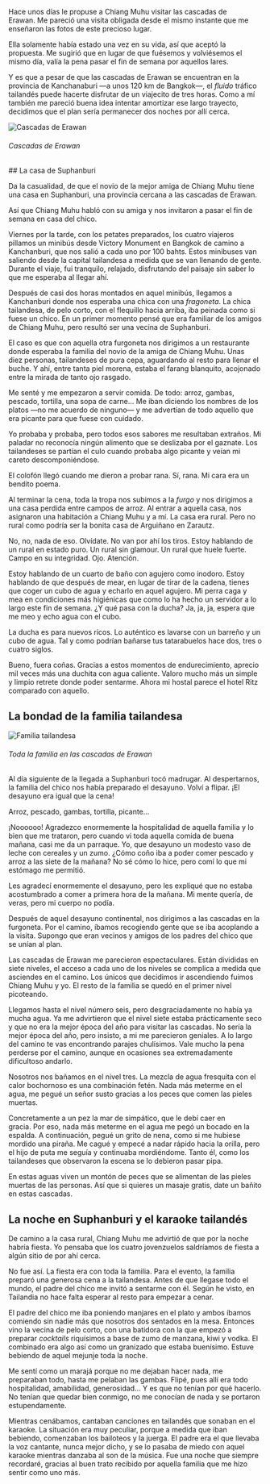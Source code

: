 Hace unos días le propuse a Chiang Muhu visitar las cascadas de Erawan. Me pareció una visita obligada desde el mismo instante que me enseñaron las fotos de este precioso lugar.

Ella solamente había estado una vez en su vida, así que aceptó la propuesta. Me sugirió que en lugar de que fuésemos y volviésemos el mismo día, valía la pena pasar el fin de semana por aquellos lares.

Y es que a pesar de que las cascadas de Erawan se encuentran en la provincia de Kanchanaburi —a unos 120 km de Bangkok—, el *fluido* tráfico tailandés puede hacerte disfrutar de un viajecito de tres horas. Como a mí también me pareció buena idea intentar amortizar ese largo trayecto, decidimos que el plan sería permanecer dos noches por allí cerca.


![Cascadas de Erawan](https://lh3.googleusercontent.com/DXs1KcFgEWDfc5JqRcioriQzi43CMSWYt9jENh8CeTGgoPXyBLrE94HIIoTEme4i4blTPFwoNo3MwiC-C84u7G2qdPn5Uonhwp3czy0tVtokFbYMC-Wtq3jiopcRVsML2nqxX99pNgzqAaGcMaVJmSETMdf6ewqZILjET-u4SkW6pXyg728Ex97UCLLxHI4iRpxW2FO1_BagoNql_ntvQ61phuFo4RsvW4eyiEf-VA_bWm-czW6WWspEtgYw7l8XEh_zaTZpOriNwRrUOeTlJ94TY7-kUhm64b68SwmgAbD5BeFxwKmfoWmUSjOj6VvIvKJUmXM5K2qH5Ku-FD_ZtqtjuL0x1vjHjYUJTeS_IHic_uY_3hy5gGDMZmvna2OmF54Ed2ArQ49kyezWaQyS1-ceI89UT07b_t5TNVfDItMzzvr_VXMTM5zmZheDKzPW024ToKNID2-0FE5Yx-H74PaBK0WH1SqwOQA7iZ2H2bf4E7MfG1zd77q0IaYjDfOLCkZg2THjmKdOqFlBSxPz3uvw5RmcIctzlVNmVNPZviOZUIZCRN1600B-S-OjMbuDbTeuzZ3K2aHv22WLvnwEuQATB4BuEz29WaAYUdg4GpQ19J8Gt7_qWJwiUZL9oF5RsYt9XffkFKrOfb_D-VnuTpYjms3MSi5Cj7EImpIKYxXdYA0=w800-no)
###### Cascadas de Erawan

## La casa de Suphanburi

Da la casualidad, de que el novio de la mejor amiga de Chiang Muhu tiene una casa en Suphanburi, una provincia cercana a las cascadas de Erawan.

Así que Chiang Muhu habló con su amiga y nos invitaron a pasar el fin de semana en casa del chico.

Viernes por la tarde, con los petates preparados, los cuatro viajeros pillamos un minibús desde Victory Monument en Bangkok de camino a Kanchanburi, que nos salió a cada uno por 100 bahts. Estos minibuses van saliendo desde la capital tailandesa a medida que se van llenando de gente. Durante el viaje, fui tranquilo, relajado, disfrutando del paisaje sin saber lo que me esperaba al llegar ahí.

Después de casi dos horas montados en aquel minibús, llegamos a Kanchanburi donde nos esperaba una chica con una *fragoneta*. La chica tailandesa, de pelo corto, con el flequillo hacia arriba, iba peinada como si fuese un chico. En un primer momento pensé que era familiar de los amigos de Chiang Muhu, pero resultó ser una vecina de Suphanburi.

El caso es que con aquella otra furgoneta nos dirigimos a un restaurante donde esperaba la familia del novio de la amiga de Chiang Muhu. Unas diez personas, tailandeses de pura cepa, aguardando al resto para llenar el buche. Y ahí, entre tanta piel morena, estaba el farang blanquito, acojonado entre la mirada de tanto ojo rasgado.

Me senté y me empezaron a servir comida. De todo: arroz, gambas, pescado, tortilla, una sopa de carne... Me iban diciendo los nombres de los platos —no me acuerdo de ninguno— y me advertían de todo aquello que era picante para que fuese con cuidado.

Yo probaba y probaba, pero todos esos sabores me resultaban extraños. Mi paladar no reconocía ningún alimento que se deslizaba por el gaznate. Los tailandeses se partían el culo cuando probaba algo picante y veían mi careto descomponiéndose.

El colofón llegó cuando me dieron a probar rana. Sí, rana. Mi cara era un bendito poema.

Al terminar la cena, toda la tropa nos subimos a la *furgo* y nos dirigimos a una casa perdida entre campos de arroz. Al entrar a aquella casa, nos asignaron una habitación a Chiang Muhu y a mí. La casa era rural. Pero no rural como podría ser la bonita casa de Arguiñano en Zarautz.

No, no, nada de eso. Olvídate. No van por ahí los tiros. Estoy hablando de un rural en estado puro. Un rural sin glamour. Un rural que huele fuerte. Campo en su integridad. Ojo. Atención.

Estoy hablando de un cuarto de baño con agujero como inodoro. Estoy hablando de que después de mear, en lugar de tirar de la cadena, tienes que coger un cubo de agua y echarlo en aquel agujero. Mi perra caga y mea en condiciones más higiénicas que como lo ha hecho un servidor a lo largo este fin de semana. ¿Y qué pasa con la ducha? Ja, ja, ja, espera que me meo y echo agua con el cubo.

La ducha es para nuevos ricos. Lo auténtico es lavarse con un barreño y un cubo de agua. Tal y como podrían bañarse tus tatarabuelos hace dos, tres o cuatro siglos.

Bueno, fuera coñas. Gracias a estos momentos de endurecimiento, aprecio mil veces más una duchita con agua caliente. Valoro mucho más un simple y limpio retrete donde poder sentarme. Ahora mi hostal parece el hotel Ritz comparado con aquello.

## La bondad de la familia tailandesa

![Familia tailandesa](https://lh3.googleusercontent.com/5jARLWisepRkTnrSTnPtOlRfB9MAHSdVElxy0tYswPcJLc9V5yxpD87zPidj6N-e-zSj9c0fpTtE6w93BaSxA13BicoG44C6ALpeXa4XhNLL1J7aOUezVEp-hJzPy60-38rQ4BsSLXXtWAfdFsaiz7iDmG3BpPEq9MjVWaLMtB3sbQWiKixA-mXNegJs3Bo6Z0yztCcq42Y4kvfuuHbuTIosMLDwC9DOeIWx3NUW6urLvcjppNOXZlEhfs0Oa27fHeLdNgTqr4wwnX4MSSfwjyuoy2hv9w8ml5gKQGCXCCpFjLZcTh2mNyV3K3ZFBmDHdRcrBl6unsFV39GflAOh5QTULMPsGKm88pWsMuvVQW3WEjASzjNz1GPphGKRCWCXz9MrszoMiL7HmC7U898udDrTdAuZV3JeNstbENRFDbVhP_Fwws3iYL0FFopglNmhVYkWt3vltdAxTAkIhN9pzZWY1B0vKm_VUAUstsjbCFIy1GqI97C40qaimJZ2lXvbcWf5hPDrMXaKVVss-nzwT6DMyRsiV0g6pi2P4PdPpQygVNgO1Jo8CdPEotwmqAhl6Wkk9Z1NN4bbo4W3DqWKp3xKOvxDycFcw0D27EvumPKQbbfGzbwLokCw17Av2xFMGWno1jsvOXhgcAWYvu_jm4cG68tTtm9QP75SkAar9g3egkc=w800-no)

###### Toda la familia en las cascadas de Erawan

Al día siguiente de la llegada a Suphanburi tocó madrugar. Al despertarnos, la familia del chico nos había preparado el desayuno. Volví a flipar. ¡El desayuno era igual que la cena!

Arroz, pescado, gambas, tortilla, picante…

¡Noooooo! Agradezco enormemente la hospitalidad de aquella familia y lo bien que me trataron, pero cuando vi toda aquella comida de buena mañana, casi me da un parraque. Yo, que desayuno un modesto vaso de leche con cereales y un zumo. ¿Cómo coño iba a poder comer pescado y arroz a las siete de la mañana? No sé cómo lo hice, pero comí lo que mi estómago me permitió.

Les agradecí enormemente el desayuno, pero les expliqué que no estaba acostumbrado a comer a primera hora de la mañana. Mi mente quería, de veras, pero mi cuerpo no podía.

Después de aquel desayuno continental, nos dirigimos a las cascadas en la furgoneta. Por el camino, íbamos recogiendo gente que se iba acoplando a la visita. Supongo que eran vecinos y amigos de los padres del chico que se unían al plan.

Las cascadas de Erawan me parecieron espectaculares. Están divididas en siete niveles, el acceso a cada uno de los niveles se complica a medida que asciendes en el camino. Los únicos que decidimos ir ascendiendo fuimos Chiang Muhu y yo. El resto de la familia se quedó en el primer nivel picoteando.

Llegamos hasta el nivel número seis, pero desgraciadamente no había ya mucha agua. Ya me advirtieron que el nivel siete estaba prácticamente seco y que no era la mejor época del año para visitar las cascadas. No sería la mejor época del año, pero insisto, a mi me parecieron geniales. A lo largo del camino te vas encontrando parajes chulísimos. Vale mucho la pena perderse por el camino, aunque en ocasiones sea extremadamente dificultoso andarlo.

Nosotros nos bañamos en el nivel tres. La mezcla de agua fresquita con el calor bochornoso es una combinación fetén. Nada más meterme en el agua, me pegué un señor susto gracias a los peces que comen las pieles muertas.

Concretamente a un pez la mar de simpático, que le debí caer en gracia. Por eso, nada más meterme en el agua me pegó un bocado en la espalda. A continuación, pegué un grito de nena, como si me hubiese mordido una piraña. Me cagué y empecé a nadar rápido hacia la orilla, pero el hijo de puta me seguía y continuaba mordiéndome. Tanto él, como los tailandeses que observaron la escena se lo debieron pasar pipa.

En estas aguas viven un montón de peces que se alimentan de las pieles muertas de las personas. Así que si quieres un masaje gratis, date un bañito en estas cascadas.

## La noche en Suphanburi y el karaoke tailandés

De camino a la casa rural, Chiang Muhu me advirtió de que por la noche habría fiesta. Yo pensaba que los cuatro jovenzuelos saldríamos de fiesta a algún sitio de por ahí cerca.

No fue así. La fiesta era con toda la familia. Para el evento, la familia preparó una generosa cena a la tailandesa. Antes de que llegase todo el mundo, el padre del chico me invitó a sentarme con él. Según he visto, en Tailandia no hace falta esperar al resto para empezar a cenar.

El padre del chico me iba poniendo manjares en el plato y ambos íbamos comiendo sin nadie más que nosotros dos sentados en la mesa. Entonces vino la vecina de pelo corto, con una batidora con la que empezó a preparar *cocktails* riquísimos a base de zumo de manzana, kiwi y vodka. El combinado era algo así como un granizado que estaba buenísimo. Estuve bebiendo de aquel mejunje toda la noche.

Me sentí como un marajá porque no me dejaban hacer nada, me preparaban todo, hasta me pelaban las gambas. Flipé, pues allí era todo hospitalidad, amabilidad, generosidad… Y es que no tenían por qué hacerlo. No tenían que quedar bien conmigo, no me conocían de nada y se portaron estupendamente.

Mientras cenábamos, cantaban canciones en tailandés que sonaban en el karaoke. La situación era muy peculiar, porque a medida que iban bebiendo, comenzaban los bailoteos y la juerga. El padre era el que llevaba la voz cantante, nunca mejor dicho, y se lo pasaba de miedo con aquel karaoke mientras danzaba al son de la música. Fue una noche que siempre recordaré, gracias al buen trato recibido por aquella familia que me hizo sentir como uno más.